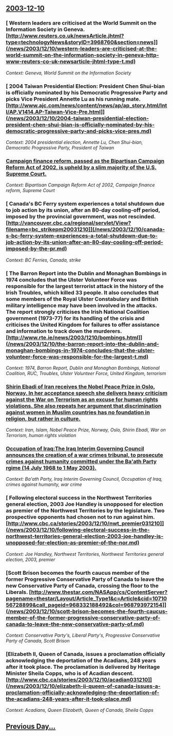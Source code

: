 ## [2003-12-10](/news/2003/12/10/index.md)

### [ Western leaders are criticised at the World Summit on the Information Society in Geneva. [http://www.reuters.co.uk/newsArticle.jhtml?type=technologyNews&storyID=3968760&section=news]](/news/2003/12/10/western-leaders-are-criticised-at-the-world-summit-on-the-information-society-in-geneva-http-www-reuters-co-uk-newsarticle-jhtml-type-t.md)
_Context: Geneva, World Summit on the Information Society_

### [ 2004 Taiwan Presidential Election: President Chen Shui-bian is officially nominated by his Democratic Progressive Party and picks Vice President Annette Lu as his running mate. [http://www.ajc.com/news/content/news/ap/ap_story.html/Intl/AP.V1414.AP-Taiwan-Vice-Pre.html]](/news/2003/12/10/2004-taiwan-presidential-election-president-chen-shui-bian-is-officially-nominated-by-his-democratic-progressive-party-and-picks-vice-pres.md)
_Context: 2004 presidential election, Annette Lu, Chen Shui-bian, Democratic Progressive Party, President of Taiwan_

### [ Campaign finance reform, passed as the Bipartisan Campaign Reform Act of 2002, is upheld by a slim majority of the U.S. Supreme Court. ](/news/2003/12/10/campaign-finance-reform-passed-as-the-bipartisan-campaign-reform-act-of-2002-is-upheld-by-a-slim-majority-of-the-u-s-supreme-court.md)
_Context: Bipartisan Campaign Reform Act of 2002, Campaign finance reform, Supreme Court_

### [ Canada's BC Ferry system experiences a total shutdown due to job action by its union, after an 80-day cooling-off period, imposed by the provincial government, was not rescinded. [http://vancouver.cbc.ca/regional/servlet/View?filename=bc_strikepm20031210]](/news/2003/12/10/canada-s-bc-ferry-system-experiences-a-total-shutdown-due-to-job-action-by-its-union-after-an-80-day-cooling-off-period-imposed-by-the-pr.md)
_Context: BC Ferries, Canada, strike_

### [ The Barron Report into the Dublin and Monaghan Bombings in 1974 concludes that the Ulster Volunteer Force was responsible for the largest terrorist attack in the history of the Irish Troubles, which killed 33 people. It also concludes that some members of the Royal Ulster Constabulary and British military intelligence may have been involved in the attacks. The report strongly criticises the Irish National Coalition government (1973-77) for its handling of the crisis and criticises the United Kingdom for failures to offer assistance and information to track down the murderers. [http://www.rte.ie/news/2003/1210/bombings.html]](/news/2003/12/10/the-barron-report-into-the-dublin-and-monaghan-bombings-in-1974-concludes-that-the-ulster-volunteer-force-was-responsible-for-the-largest-t.md)
_Context: 1974, Barron Report, Dublin and Monaghan Bombings, National Coalition, RUC, Troubles, Ulster Volunteer Force, United Kingdom, terrorism_

### [Shirin Ebadi of Iran receives the Nobel Peace Prize in Oslo, Norway. In her acceptance speech she delivers heavy criticism against the War on Terrorism as an excuse for human rights violations. She also repeats her argument that discrimination against women in Muslim countries has no foundation in religion, but rather in culture. ](/news/2003/12/10/shirin-ebadi-of-iran-receives-the-nobel-peace-prize-in-oslo-norway-in-her-acceptance-speech-she-delivers-heavy-criticism-against-the-war-o.md)
_Context: Iran, Islam, Nobel Peace Prize, Norway, Oslo, Shirin Ebadi, War on Terrorism, human rights violation_

### [Occupation of Iraq:The Iraq Interim Governing Council announces the creation of a war crimes tribunal, to prosecute crimes against humanity committed under the Ba'ath Party rgime (14 July 1968 to 1 May 2003). ](/news/2003/12/10/occupation-of-iraq-pthe-iraq-interim-governing-council-announces-the-creation-of-a-war-crimes-tribunal-to-prosecute-crimes-against-humanity.md)
_Context: Ba'ath Party, Iraq Interim Governing Council, Occupation of Iraq, crimes against humanity, war crime_

### [ Following electoral success in the Northwest Territories general election, 2003 Joe Handley is unopposed for election as premier of the Northwest Territories by the legislature. Two prospective opponents had chosen not to run against him. [http://www.cbc.ca/stories/2003/12/10/nwt_premier031210]](/news/2003/12/10/following-electoral-success-in-the-northwest-territories-general-election-2003-joe-handley-is-unopposed-for-election-as-premier-of-the-nor.md)
_Context: Joe Handley, Northwest Territories, Northwest Territories general election, 2003, premier_

### [Scott Brison becomes the fourth caucus member of the former Progressive Conservative Party of Canada to leave the new Conservative Party of Canada, crossing the floor to the Liberals. [http://www.thestar.com/NASApp/cs/ContentServer?pagename=thestar/Layout/Article_Type1&c=Article&cid=1071056728899&call_pageid=968332188492&col=968793972154]](/news/2003/12/10/scott-brison-becomes-the-fourth-caucus-member-of-the-former-progressive-conservative-party-of-canada-to-leave-the-new-conservative-party-of.md)
_Context: Conservative Party's, Liberal Party's, Progressive Conservative Party of Canada, Scott Brison_

### [Elizabeth II, Queen of Canada, issues a proclamation officially acknowledging the deportation of the Acadians, 248 years after it took place. The proclamation is delivered by Heritage Minister Sheila Copps, who is of Acadian descent. [http://www.cbc.ca/stories/2003/12/10/acadian031210]](/news/2003/12/10/elizabeth-ii-queen-of-canada-issues-a-proclamation-officially-acknowledging-the-deportation-of-the-acadians-248-years-after-it-took-place.md)
_Context: Acadians, Queen Elizabeth, Queen of Canada, Sheila Copps_

## [Previous Day...](/news/2003/12/9/index.md)

